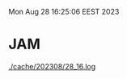 Mon Aug 28 16:25:06 EEST 2023
# JAM
<a href='./cache/202308/28_16.log'>./cache/202308/28_16.log</a>
